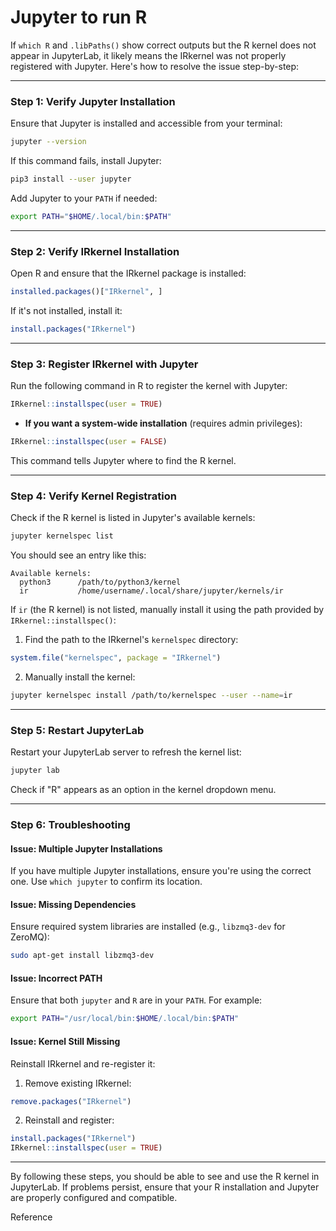 # Jupyter to run R

If `which R` and `.libPaths()` show correct outputs but the R kernel does not appear in JupyterLab, it likely means the IRkernel was not properly registered with Jupyter. Here's how to resolve the issue step-by-step:

---
### **Step 1: Verify Jupyter Installation**

Ensure that Jupyter is installed and accessible from your terminal:

```bash
jupyter --version
```

If this command fails, install Jupyter:

```bash
pip3 install --user jupyter
```

Add Jupyter to your `PATH` if needed:

```bash
export PATH="$HOME/.local/bin:$PATH"
```

---

### **Step 2: Verify IRkernel Installation**

Open R and ensure that the IRkernel package is installed:

```R
installed.packages()["IRkernel", ]
```

If it's not installed, install it:

```R
install.packages("IRkernel")
```

---
### **Step 3: Register IRkernel with Jupyter**

Run the following command in R to register the kernel with Jupyter:

```R
IRkernel::installspec(user = TRUE)
```

- **If you want a system-wide installation** (requires admin privileges):

```R
IRkernel::installspec(user = FALSE)
```

This command tells Jupyter where to find the R kernel.

---

### **Step 4: Verify Kernel Registration**

Check if the R kernel is listed in Jupyter's available kernels:

```bash
jupyter kernelspec list
```

You should see an entry like this:

```
Available kernels:
  python3      /path/to/python3/kernel
  ir           /home/username/.local/share/jupyter/kernels/ir
```

If `ir` (the R kernel) is not listed, manually install it using the path provided by `IRkernel::installspec()`:

1. Find the path to the IRkernel's `kernelspec` directory:

```R
system.file("kernelspec", package = "IRkernel")
```

2. Manually install the kernel:

```bash
jupyter kernelspec install /path/to/kernelspec --user --name=ir
```

---
### **Step 5: Restart JupyterLab**

Restart your JupyterLab server to refresh the kernel list:

```bash
jupyter lab
```

Check if "R" appears as an option in the kernel dropdown menu.

---

### **Step 6: Troubleshooting**

#### **Issue: Multiple Jupyter Installations**

If you have multiple Jupyter installations, ensure you're using the correct one. Use `which jupyter` to confirm its location.

#### **Issue: Missing Dependencies**

Ensure required system libraries are installed (e.g., `libzmq3-dev` for ZeroMQ):

```bash
sudo apt-get install libzmq3-dev
```

#### **Issue: Incorrect PATH**

Ensure that both `jupyter` and `R` are in your `PATH`. For example:

```bash
export PATH="/usr/local/bin:$HOME/.local/bin:$PATH"
```

#### **Issue: Kernel Still Missing**

Reinstall IRkernel and re-register it:

1. Remove existing IRkernel:

```R
remove.packages("IRkernel")
```

2. Reinstall and register:

```R
install.packages("IRkernel")
IRkernel::installspec(user = TRUE)
```

---

By following these steps, you should be able to see and use the R kernel in JupyterLab. If problems persist, ensure that your R installation and Jupyter are properly configured and compatible.

Reference

[^1]: https://stackoverflow.com/questions/44056164/jupyter-client-has-to-be-installed-but-jupyter-kernelspec-version-exited-wit
[^2]: https://github.com/IRkernel/IRkernel
[^3]: https://community.anaconda.cloud/t/r-kernel-error-in-jupyter-notebook/5500
[^4]: http://richpauloo.github.io/2018-05-16-Installing-the-R-kernel-in-Jupyter-Lab/
[^5]: https://cran.r-project.org/web/packages/IRkernel/readme/README.html
[^6]: https://docs.ncsa.illinois.edu/systems/delta/en/latest/user_guide/ood/custom-r.html
[^7]: https://discourse.jupyter.org/t/jupyter-notebook-kernel-issue/17954
[^8]: https://github.com/IRkernel/IRkernel/issues/595
[^9]: http://richpauloo.github.io/2018-05-16-Installing-the-R-kernel-in-Jupyter-Lab/
[^10]: https://yd-dev.tistory.com/12
[^11]: https://github.com/IRkernel/IRkernel/issues/583
[^12]: https://bioinfoblog.tistory.com/94
[^13]: https://www.nas.nasa.gov/hecc/support/kb/how-to-set-up-r-kernel-in-jupyter-lab_685.html
[^14]: https://stackoverflow.com/questions/56454835/will-installing-irkernel-via-cran-work-in-my-conda-environment
[^15]: https://github.com/IRkernel/IRkernel/issues/595
[^16]: https://discourse.jupyter.org/t/jupyterhub-irkernel-misbehaving-next-steps-for-debugging/12160
[^17]: https://irkernel.github.io/installation/
[^18]: https://www.linkedin.com/pulse/installing-r-kernel-jupyter-lab-david-effendi
[^19]: https://discourse.jupyter.org/t/problems-running-rstudio-on-jupyterhub/13211
[^20]: https://discourse.jupyter.org/t/r-kernel-wont-start/13713
[^21]: https://discourse.jupyter.org/t/missing-icons-at-top-of-notebook/21666
[^22]: https://stackoverflow.com/questions/67107296/r-kernel-in-jupyterlab-does-not-display-axis-properly
[^23]: https://jupyter-notebook.readthedocs.io/en/stable/troubleshooting.html
[^24]: https://github.com/ContinuumIO/anaconda-issues/issues/8419
[^25]: https://github.com/jupyterlab/jupyterlab/issues/17211
[^26]: https://github.com/jupyterlab/jupyterlab/issues/6633
[^27]: https://www.reddit.com/r/Jupyter/comments/1e9cb7x/jupyter_lab_cell_glitch/
[^28]: https://github.com/IRkernel/IRkernel/issues/738
[^29]: https://blog.naver.com/kisudsoe/221203356429
[^30]: https://developers.lseg.com/en/article-catalog/article/setup-jupyter-notebook-r
[^31]: https://stackoverflow.com/questions/79132626/jupyter-lab-interface-icons-are-missing-how-to-fix
[^32]: https://superuser.com/questions/1479040/r-syntax-highlighting-in-jupyter-lab-not-working
[^33]: https://www.youtube.com/watch?v=G0twUZGSL_0
